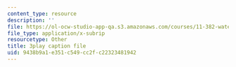 ```yaml
---
content_type: resource
description: ''
file: https://ol-ocw-studio-app-qa.s3.amazonaws.com/courses/11-382-water-diplomacy-spring-2021/9438b9a1e351c549cc2fc22323481942_neBeTYziSLo.srt
file_type: application/x-subrip
resourcetype: Other
title: 3play caption file
uid: 9438b9a1-e351-c549-cc2f-c22323481942
---
```


